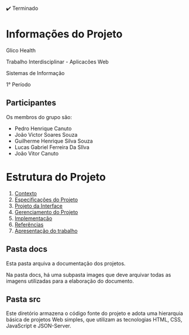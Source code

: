 ✔️ Terminado
# Informações do Projeto
Glico Health 

Trabalho Interdisciplinar - Aplicacões Web

Sistemas de Informação

1° Período

## Participantes

Os membros do grupo são: 
- Pedro Henrique Canuto
- João Victor Soares Souza
- Guilherme Henrique Silva Souza
- Lucas Gabriel Ferreira Da SIlva
- João Vitor Canuto


# Estrutura do Projeto

1. [Contexto](./docs/1-Contexto.md)
2. [Especificações do Projeto](./docs/2-Especificação.md)
3. [Projeto da Interface](./docs/3-Interface.md)
4. [Gerenciamento do Projeto](./docs/4-Gerenciamento-Projeto.md)
5. [Implementação](./docs/5-Implementação.md)
6. [Referências](./docs/6-Referências.md)
7. [Apresentação do trabalho](./docs/apresentacao/README.md) 



## Pasta docs

Esta pasta arquiva a documentação dos projetos.


Na pasta docs, há uma subpasta images que deve arquivar todas as
imagens utilizadas para a elaboração do documento.


## Pasta src

Este diretório armazena o código fonte do projeto e adota uma hierarquia
básica de projetos Web simples, que utilizam as tecnologias HTML, CSS, JavaScript e JSON-Server.

